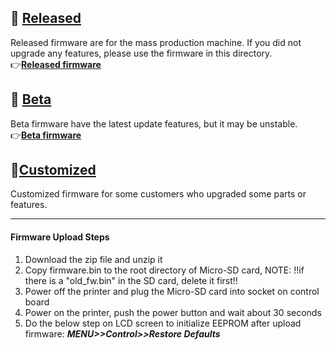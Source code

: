 ## :file_folder: [Released](./released/)
Released firmware are for the mass production machine. If you did not upgrade any features, please use the firmware in this directory.    
:point_right:[**Released firmware**](./Released/readme.md)
 
## :file_folder: [Beta](./beta/)
Beta firmware have the latest update features, but it may be unstable.    
:point_right:[**Beta firmware**](./Beta/readme.md)

## :file_folder:[Customized](./customized/)
Customized firmware for some customers who upgraded some parts or features.

----
#### Firmware Upload Steps  
1. Download the zip file and unzip it
2. Copy firmware.bin to the root directory of Micro-SD card, 
NOTE: !!if there is a "old_fw.bin" in the SD card, delete it first!!
3. Power off the printer and plug the Micro-SD card into socket on control board
4. Power on the printer, push the power button and wait about 30 seconds
5. Do the below step on LCD screen to initialize EEPROM after upload firmware: ***MENU>>Control>>Restore Defaults***


